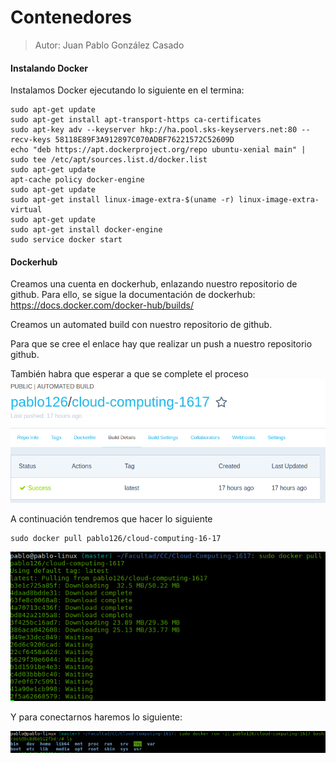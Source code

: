 # Contenedores
>Autor: Juan Pablo González Casado

#### Instalando Docker
Instalamos Docker ejecutando lo siguiente en el termina:
```
sudo apt-get update
sudo apt-get install apt-transport-https ca-certificates
sudo apt-key adv --keyserver hkp://ha.pool.sks-keyservers.net:80 --recv-keys 58118E89F3A912897C070ADBF76221572C52609D
echo "deb https://apt.dockerproject.org/repo ubuntu-xenial main" | sudo tee /etc/apt/sources.list.d/docker.list
sudo apt-get update
apt-cache policy docker-engine
sudo apt-get update
sudo apt-get install linux-image-extra-$(uname -r) linux-image-extra-virtual
sudo apt-get update
sudo apt-get install docker-engine
sudo service docker start
```

#### Dockerhub

Creamos una cuenta en dockerhub, enlazando nuestro repositorio de github.
Para ello, se sigue la documentación de dockerhub:
https://docs.docker.com/docker-hub/builds/

Creamos un automated build con nuestro repositorio de github.

Para que se cree el enlace hay que realizar un push a nuestro repositorio github.

También habra que esperar a que se complete el proceso
![alt text](dockerhub.png "Estado dockerhub github")

A continuación tendremos que hacer lo siguiente
```
sudo docker pull pablo126/cloud-computing-16-17
```
![alt text](pull.png "Ejecución de pull")

Y para conectarnos haremos lo siguiente:

![alt text](conexion.png "Conexión con docker")

